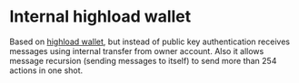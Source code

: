 # Internal highload wallet

Based on [highload wallet](https://github.com/ton-blockchain/ton/blob/master/crypto/smartcont/highload-wallet-code.fc), but instead of public key authentication receives messages using internal transfer from owner account. Also it allows message recursion (sending messages to itself) to send more than 254 actions in one shot.
